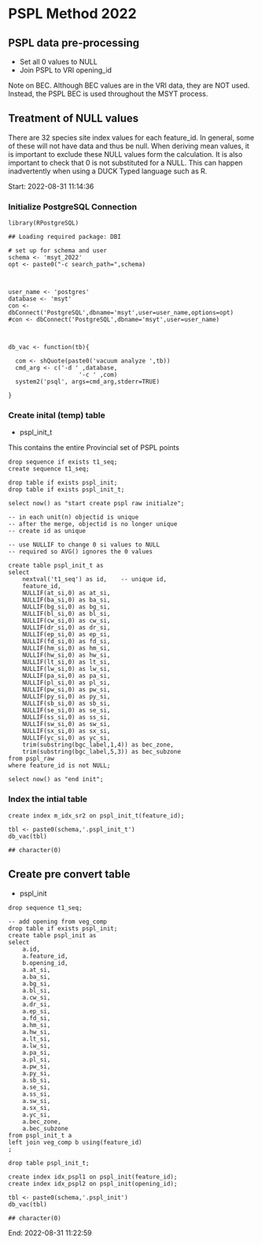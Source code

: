# PSPL Method 2022

## PSPL data pre-processing

-   Set all 0 values to NULL
-   Join PSPL to VRI opening\_id

Note on BEC. Although BEC values are in the VRI data, they are NOT used.
Instead, the PSPL BEC is used throughout the MSYT process.

## Treatment of NULL values

There are 32 species site index values for each feature\_id. In general,
some of these will not have data and thus be null. When deriving mean
values, it is important to exclude these NULL values form the
calculation. It is also important to check that 0 is not substituted for
a NULL. This can happen inadvertently when using a DUCK Typed language
such as R.

Start: 2022-08-31 11:14:36

### Initialize PostgreSQL Connection

    library(RPostgreSQL)

    ## Loading required package: DBI

    # set up for schema and user
    schema <- 'msyt_2022'
    opt <- paste0("-c search_path=",schema)



    user_name <- 'postgres'
    database <- 'msyt'
    con <- dbConnect('PostgreSQL',dbname='msyt',user=user_name,options=opt)
    #con <- dbConnect('PostgreSQL',dbname='msyt',user=user_name)



    db_vac <- function(tb){
      
      com <- shQuote(paste0('vacuum analyze ',tb))
      cmd_arg <- c('-d ' ,database,
                        '-c ' ,com)
      system2('psql', args=cmd_arg,stderr=TRUE)
      
    }

### Create inital (temp) table

-   pspl\_init\_t

This contains the entire Provincial set of PSPL points


    drop sequence if exists t1_seq;
    create sequence t1_seq;

    drop table if exists pspl_init;
    drop table if exists pspl_init_t;

    select now() as "start create pspl raw initialze";

    -- in each unit(n) objectid is unique
    -- after the merge, objectid is no longer unique
    -- create id as unique

    -- use NULLIF to change 0 si values to NULL
    -- required so AVG() ignores the 0 values 

    create table pspl_init_t as 
    select 
        nextval('t1_seq') as id,    -- unique id,
        feature_id,
        NULLIF(at_si,0) as at_si,
        NULLIF(ba_si,0) as ba_si,
        NULLIF(bg_si,0) as bg_si,
        NULLIF(bl_si,0) as bl_si,
        NULLIF(cw_si,0) as cw_si,
        NULLIF(dr_si,0) as dr_si,
        NULLIF(ep_si,0) as ep_si,
        NULLIF(fd_si,0) as fd_si,
        NULLIF(hm_si,0) as hm_si,
        NULLIF(hw_si,0) as hw_si,
        NULLIF(lt_si,0) as lt_si,
        NULLIF(lw_si,0) as lw_si,
        NULLIF(pa_si,0) as pa_si,
        NULLIF(pl_si,0) as pl_si,
        NULLIF(pw_si,0) as pw_si,
        NULLIF(py_si,0) as py_si,
        NULLIF(sb_si,0) as sb_si,
        NULLIF(se_si,0) as se_si,
        NULLIF(ss_si,0) as ss_si,
        NULLIF(sw_si,0) as sw_si,
        NULLIF(sx_si,0) as sx_si,
        NULLIF(yc_si,0) as yc_si,
        trim(substring(bgc_label,1,4)) as bec_zone,
        trim(substring(bgc_label,5,3)) as bec_subzone
    from pspl_raw 
    where feature_id is not NULL;

    select now() as "end init";

### Index the intial table

     
    create index m_idx_sr2 on pspl_init_t(feature_id);

    tbl <- paste0(schema,'.pspl_init_t')
    db_vac(tbl)

    ## character(0)

## Create pre convert table

-   pspl\_init

<!-- -->


    drop sequence t1_seq;

    -- add opening from veg_comp
    drop table if exists pspl_init;
    create table pspl_init as
    select
        a.id,
        a.feature_id,
        b.opening_id,
        a.at_si,
        a.ba_si,
        a.bg_si,
        a.bl_si,
        a.cw_si,
        a.dr_si,
        a.ep_si,
        a.fd_si,
        a.hm_si,
        a.hw_si,
        a.lt_si,
        a.lw_si,
        a.pa_si,
        a.pl_si,
        a.pw_si,
        a.py_si,
        a.sb_si,
        a.se_si,
        a.ss_si,
        a.sw_si,
        a.sx_si,
        a.yc_si,
        a.bec_zone,
        a.bec_subzone
    from pspl_init_t a
    left join veg_comp b using(feature_id)
    ;

    drop table pspl_init_t;

    create index idx_pspl1 on pspl_init(feature_id);
    create index idx_pspl2 on pspl_init(opening_id);

    tbl <- paste0(schema,'.pspl_init')
    db_vac(tbl)

    ## character(0)

End: 2022-08-31 11:22:59
